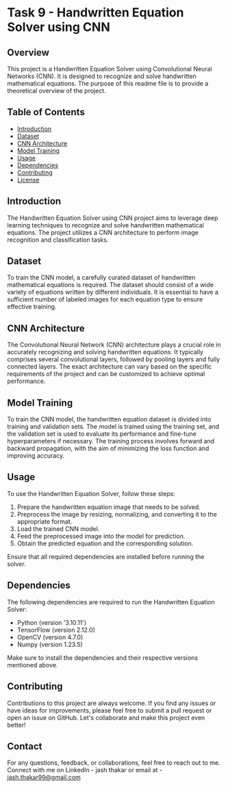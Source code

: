 # Task 9 -  Handwritten Equation Solver using CNN

## Overview
This project is a Handwritten Equation Solver using Convolutional Neural Networks (CNN). It is designed to recognize and solve handwritten mathematical equations. The purpose of this readme file is to provide a theoretical overview of the project.

## Table of Contents
- [Introduction](#introduction)
- [Dataset](#dataset)
- [CNN Architecture](#cnn-architecture)
- [Model Training](#model-training)
- [Usage](#usage)
- [Dependencies](#dependencies)
- [Contributing](#contributing)
- [License](#license)

## Introduction
The Handwritten Equation Solver using CNN project aims to leverage deep learning techniques to recognize and solve handwritten mathematical equations. The project utilizes a CNN architecture to perform image recognition and classification tasks.

## Dataset
To train the CNN model, a carefully curated dataset of handwritten mathematical equations is required. The dataset should consist of a wide variety of equations written by different individuals. It is essential to have a sufficient number of labeled images for each equation type to ensure effective training.

## CNN Architecture
The Convolutional Neural Network (CNN) architecture plays a crucial role in accurately recognizing and solving handwritten equations. It typically comprises several convolutional layers, followed by pooling layers and fully connected layers. The exact architecture can vary based on the specific requirements of the project and can be customized to achieve optimal performance.

## Model Training
To train the CNN model, the handwritten equation dataset is divided into training and validation sets. The model is trained using the training set, and the validation set is used to evaluate its performance and fine-tune hyperparameters if necessary. The training process involves forward and backward propagation, with the aim of minimizing the loss function and improving accuracy.

## Usage
To use the Handwritten Equation Solver, follow these steps:

1. Prepare the handwritten equation image that needs to be solved.
2. Preprocess the image by resizing, normalizing, and converting it to the appropriate format.
3. Load the trained CNN model.
4. Feed the preprocessed image into the model for prediction.
5. Obtain the predicted equation and the corresponding solution.

Ensure that all required dependencies are installed before running the solver.

## Dependencies
The following dependencies are required to run the Handwritten Equation Solver:

- Python (version '3.10.11')
- TensorFlow (version 2.12.0)
- OpenCV (version 4.7.0)
- Numpy (version 1.23.5)

Make sure to install the dependencies and their respective versions mentioned above.

## Contributing
Contributions to this project are always welcome. If you find any issues or have ideas for improvements, please feel free to submit a pull request or open an issue on GitHub. Let's collaborate and make this project even better!


## Contact
For any questions, feedback, or collaborations, feel free to reach out to me. Connect with me on LinkedIn - jash thakar or email at - jash.thakar99@gmail.com 


